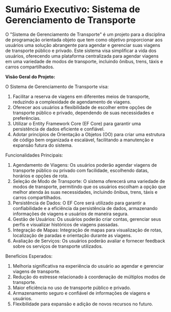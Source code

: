 # Sumário Executivo: Sistema de Gerenciamento de Transporte

O "Sistema de Gerenciamento de Transporte" é um projeto para a disciplina de programação orientada objeto que tem como objetivo proporcionar aos usuários uma solução abrangente para agendar e gerenciar suas viagens de transporte público e privado. Este sistema visa simplificar a vida dos usuários, oferecendo uma plataforma centralizada para agendar viagens em uma variedade de modos de transporte, incluindo ônibus, trens, táxis e carros compartilhados.

**Visão Geral do Projeto:**

O Sistema de Gerenciamento de Transporte visa:

1. Facilitar a reserva de viagens em diferentes meios de transporte, reduzindo a complexidade de agendamento de viagens.
2. Oferecer aos usuários a flexibilidade de escolher entre opções de transporte público e privado, dependendo de suas necessidades e preferências.
3. Utilizar o Entity Framework Core (EF Core) para garantir uma persistência de dados eficiente e confiável.
4. Adotar princípios de Orientação a Objetos (OO) para criar uma estrutura de código bem organizada e escalável, facilitando a manutenção e expansão futura do sistema.

Funcionalidades Principais:

1. Agendamento de Viagens: Os usuários poderão agendar viagens de transporte público ou privado com facilidade, escolhendo datas, horários e opções de rota.
2. Seleção de Modo de Transporte: O sistema oferecerá uma variedade de modos de transporte, permitindo que os usuários escolham a opção que melhor atenda às suas necessidades, incluindo ônibus, trens, táxis e carros compartilhados.
3. Persistência de Dados: O EF Core será utilizado para garantir a confiabilidade e a eficiência da persistência de dados, armazenando informações de viagens e usuários de maneira segura.
4. Gestão de Usuários: Os usuários poderão criar contas, gerenciar seus perfis e visualizar históricos de viagens passadas.
5. Integração de Mapas: Integração de mapas para visualização de rotas, localização de paradas e orientação durante as viagens.
6. Avaliação de Serviços: Os usuários poderão avaliar e fornecer feedback sobre os serviços de transporte utilizados.

Benefícios Esperados:

1. Melhoria significativa na experiência do usuário ao agendar e gerenciar viagens de transporte.
2. Redução do estresse relacionado à coordenação de múltiplos modos de transporte.
3. Maior eficiência no uso de transporte público e privado.
4. Armazenamento seguro e confiável de informações de viagens e usuários.
5. Flexibilidade para expansão e adição de novos recursos no futuro.

